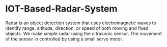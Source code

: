 # IOT-Based-Radar-System
Radar is an object detection system that uses electromagnetic waves to identify range, altitude, direction, or speed of both moving and fixed objects.
We make simple radar using the ultrasonic sensor. The movement of the sensor in controlled by using a small servo motor.
